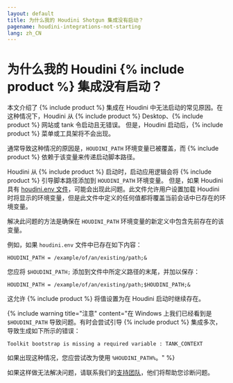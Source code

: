 ```yaml
---
layout: default
title: 为什么我的 Houdini Shotgun 集成没有启动？
pagename: houdini-integrations-not-starting
lang: zh_CN
---
```


# 为什么我的 Houdini {% include product %} 集成没有启动？


本文介绍了 {% include product %} 集成在 Houdini 中无法启动的常见原因。在这种情况下，Houdini 从 {% include product %} Desktop、{% include product %} 网站或 tank 令启动且无错误。 但是，Houdini 启动后，{% include product %} 菜单或工具架将不会出现。

通常导致这种情况的原因是，`HOUDINI_PATH` 环境变量已被覆盖，而 {% include product %} 依赖于该变量来传递启动脚本路径。

Houdini 从 {% include product %} 启动时，启动应用逻辑会将 {% include product %} 引导脚本路径添加到 `HOUDINI_PATH` 环境变量。 但是，如果 Houdini 具有
[houdini.env 文件](http://www.sidefx.com/docs/houdini/basics/config_env.html#setting-environment-variables)，可能会出现此问题。此文件允许用户设置加载 Houdini 时将显示的环境变量，但是此文件中定义的任何值都将覆盖当前会话中已存在的环境变量。

解决此问题的方法是确保在 `HOUDINI_PATH` 环境变量的新定义中包含先前存在的该变量。

例如，如果 `houdini.env` 文件中已存在如下内容：

    HOUDINI_PATH = /example/of/an/existing/path;&

您应将 `$HOUDINI_PATH;` 添加到文件中所定义路径的末尾，并加以保存：

    HOUDINI_PATH = /example/of/an/existing/path;$HOUDINI_PATH;&

这允许 {% include product %} 将值设置为在 Houdini 启动时继续存在。

{% include warning title="注意" content="在 Windows 上我们已经看到是 `$HOUDINI_PATH` 导致问题。有时会尝试引导 {% include product %} 集成多次，导致生成如下所示的错误：

    Toolkit bootstrap is missing a required variable : TANK_CONTEXT

如果出现这种情况，您应尝试改为使用 `%HOUDINI_PATH%`。" %}

如果这样做无法解决问题，请联系我们的[支持团队](https://support.shotgunsoftware.com/hc/zh-cn/requests/new)，他们将帮助您诊断问题。